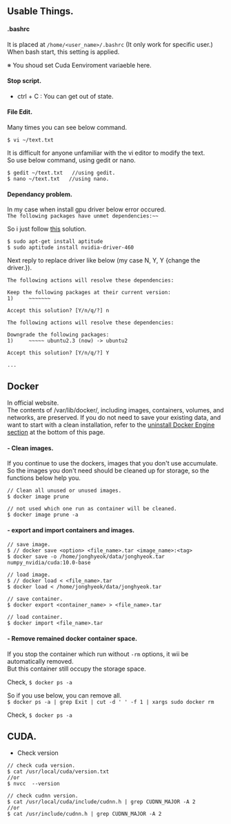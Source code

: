 ## Usable Things.

#### .bashrc  

It is placed at `/home/<user_name>/.bashrc` (It only work for specific user.)  
When bash start, this setting is applied.  

※ You shoud set Cuda Eenviroment variaeble here.  

#### Stop script. 
- ctrl + C : You can get out of state.  

#### File Edit.  
Many times you can see below command.  

`$ vi ~/text.txt`  
  
It is difficult for anyone unfamiliar with the vi editor to modify the text.  
So use below command, using gedit or nano.  

~~~
$ gedit ~/text.txt   //using gedit.
$ nano ~/text.txt   //using nano.
~~~  

#### Dependancy problem.  
In my case when install gpu driver below error occured.  
`The following packages have unmet dependencies:~~`  

So i just follow [this](https://askubuntu.com/questions/563178/the-following-packages-have-unmet-dependencies) solution.    

~~~  
$ sudo apt-get install aptitude
$ sudo aptitude install nvidia-driver-460
~~~  

Next reply to replace driver like below (my case N, Y, Y {change the driver.}).  
~~~
The following actions will resolve these dependencies:

Keep the following packages at their current version:
1)     ~~~~~~~                        

Accept this solution? [Y/n/q/?] n

The following actions will resolve these dependencies:

Downgrade the following packages:                                
1)     ~~~~~ ubuntu2.3 (now) -> ubuntu2 

Accept this solution? [Y/n/q/?] Y

...
~~~  


## Docker  
In official website.  
The contents of /var/lib/docker/, including images, containers, volumes, and networks, are preserved. If you do not need to save your existing data, and want to start with a clean installation, refer to the [uninstall Docker Engine section](https://docs.docker.com/engine/install/ubuntu/#uninstall-docker-engine) at the bottom of this page.  


#### - Clean images.  
  If you continue to use the dockers, images that you don't use accumulate. So the images you don't need should be cleaned up for storage, so the functions below help you.  

  ~~~  
  // Clean all unused or unused images.  
  $ docker image prune  

  // not used which one run as container will be cleaned.  
  $ docker image prune -a  
  ~~~  

#### - export and import containers and images.  
  
  ~~~  
  // save image.  
  $ // docker save <option> <file_name>.tar <image_name>:<tag>  
  $ docker save -o /home/jonghyeok/data/jonghyeok.tar numpy_nvidia/cuda:10.0-base  
  
  // load image.
  $ // docker load < <file_name>.tar  
  $ docker load < /home/jonghyeok/data/jonghyeok.tar  

  // save container.  
  $ docker export <container_name> > <file_name>.tar  

  // load container.  
  $ docker import <file_name>.tar  
  ~~~  

#### -  Remove remained docker container space.  
   If you stop the container which run without `-rm` options, it wii be automatically removed.  
   But this container still occupy the storage space.  

   Check, 
   `$ docker ps -a`  

   So if you use below, you can remove all.  
   `$ docker ps -a | grep Exit | cut -d ' ' -f 1 | xargs sudo docker rm`  

   Check,
   `$ docker ps -a`  


## CUDA.  
- Check version  

~~~  
// check cuda version.  
$ cat /usr/local/cuda/version.txt  
//or  
$ nvcc  --version  

// check cudnn version.  
$ cat /usr/local/cuda/include/cudnn.h | grep CUDNN_MAJOR -A 2  
//or
$ cat /usr/include/cudnn.h | grep CUDNN_MAJOR -A 2  
~~~  
  
